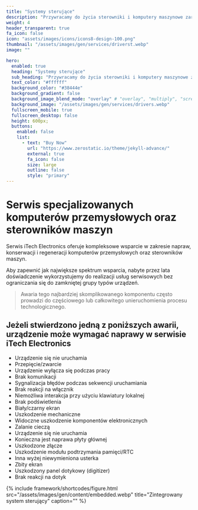 ```yaml
---
title: "Systemy sterujące"
description: "Przywracamy do życia sterowniki i komputery maszynowe zarządzające przebiegiem pracy urządzeń."
weight: 4
header_transparent: true
fa_icon: false
icon: "assets/images/icons/icons8-design-100.png"
thumbnail: "/assets/images/gen/services/driverst.webp"
image: ""

hero:
  enabled: true
  heading: "Systemy sterujące"
  sub_heading: "Przywracamy do życia sterowniki i komputery maszynowe zarządzające przebiegiem pracy urządzeń."
  text_color: "#ffffff"
  background_color: "#38444e"
  background_gradient: false
  background_image_blend_mode: "overlay" # "overlay", "multiply", "screen"
  background_image: "/assets/images/gen/services/drivers.webp"
  fullscreen_mobile: true
  fullscreen_desktop: false
  height: 600px;
  buttons:
    enabled: false
    list:
      - text: "Buy Now"
        url: "https://www.zerostatic.io/theme/jekyll-advance/"
        external: true
        fa_icon: false
        size: large
        outline: false
        style: "primary"
---
```



# Serwis specjalizowanych komputerów przemysłowych oraz sterowników maszyn

Serwis iTech Electronics oferuje kompleksowe wsparcie w zakresie napraw, konserwacji i regeneracji komputerów przemysłowych oraz sterowników maszyn.

Aby zapewnić jak największe spektrum wsparcia, nabyte przez lata doświadczenie wykorzystujemy do realizacji usług serwisowych bez ograniczania się do zamkniętej grupy typów urządzeń.

> Awaria tego najbardziej skomplikowanego komponentu często prowadzi do częściowego lub całkowitego unieruchomienia procesu technologicznego.



## Jeżeli stwierdzono jedną z poniższych awarii, urządzenie może wymagać naprawy w serwisie iTech Electronics

- Urządzenie się nie uruchamia
- Przepięcie/zwarcie
- Urządzenie wyłącza się podczas pracy
- Brak komunikacji
- Sygnalizacja błędów podczas sekwencji uruchamiania
- Brak reakcji na włącznik
- Niemożliwa interakcja przy użyciu klawiatury lokalnej
- Brak podświetlenia
- Biały/czarny ekran
- Uszkodzenie mechaniczne
- Widoczne uszkodzenie komponentów elektronicznych
- Zalanie cieczą
- Urządzenie się nie uruchamia
- Konieczna jest naprawa płyty głównej
- Uszkodzone złącze
- Uszkodzenie modułu podtrzymania pamięci/RTC
- Inna wyżej niewymieniona usterka
- Zbity ekran
- Uszkodzony panel dotykowy (digitizer)
- Brak reakcji na dotyk


{% include framework/shortcodes/figure.html src="/assets/images/gen/content/embedded.webp" title="Zintegrowany system sterujący" caption="" %}